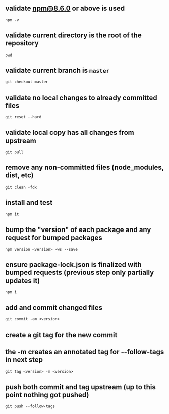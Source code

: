 ## validate npm@8.6.0 or above is used
```
npm -v
```

## validate current directory is the root of the repository
```
pwd
```

## validate current branch is `master`
```
git checkout master
```

## validate no local changes to already committed files
```
git reset --hard
```

## validate local copy has all changes from upstream
```
git pull
```

## remove any non-committed files (node_modules, dist, etc)
```
git clean -fdx
```

## install and test
```
npm it
```

## bump the "version" of each package and any request for bumped packages
```
npm version <version> -ws --save
```

## ensure package-lock.json is finalized with bumped requests (previous step only partially updates it)
```
npm i
```

## add and commit changed files
```
git commit -am <version>
```

## create a git tag for the new commit
## the -m creates an annotated tag for --follow-tags in next step
```
git tag <version> -m <version>
```

## push both commit and tag upstream (up to this point nothing got pushed)
```
git push --follow-tags
```